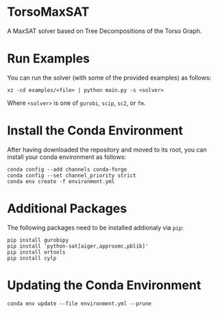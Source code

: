 # TorsoMaxSAT
A MaxSAT solver based on Tree Decompositions of the Torso Graph.

# Run Examples

You can run the solver (with some of the provided examples) as follows:
```
xz -cd examples/<file> | python main.py -s <solver>
```
Where `<solver>` is one of `gurobi`, `scip`, `sc2`, or `fm`. 


# Install the Conda Environment
After having downloaded the repository and moved to its root, you can install your conda environment as follows:

```
conda config --add channels conda-forge
conda config --set channel_priority strict
conda env create -f environment.yml
```

# Additional Packages

The following packages need to be installed addionaly via `pip`:

```
pip install gurobipy
pip install 'python-sat[aiger,approxmc,pblib]'
pip install ortools
pip install cylp
```

# Updating the Conda Environment
```
conda env update --file environment.yml --prune
```

